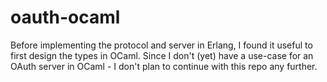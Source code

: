 oauth-ocaml
===========

Before implementing the protocol and server in Erlang, I found it useful to
first design the types in OCaml. Since I don't (yet) have a use-case for an
OAuth server in OCaml - I don't plan to continue with this repo any further.

